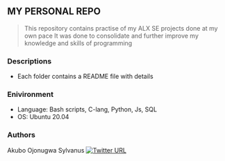 ## MY PERSONAL REPO

> This repository contains practise of my ALX SE projects done at my own pace
It was done to consolidate and further improve my knowledge and skills of programming

### Descriptions
* Each folder contains a README file with details

### Enivironment
* Language: Bash scripts, C-lang, Python, Js, SQL
* OS: Ubuntu 20.04

### Authors
Akubo Ojonugwa Sylvanus
[![Twitter URL](https://img.shields.io/twitter/url/https/twitter.com/SilverAkubo.svg?style=social&label=Follow%20%40SilverAkubo)](https://twitter.com/SilverAkubo)
